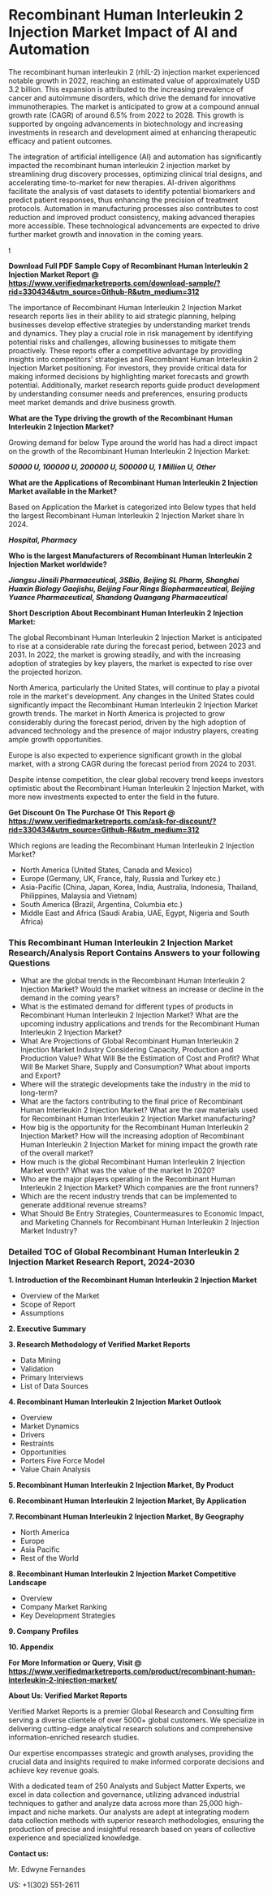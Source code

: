 <meta name="title" content="Global Recombinant Human Interleukin 2 Injection Market Impact of AI and Automation"><meta name="description" content="The recombinant human interleukin 2 (rhIL-2) injection market experienced notable growth in 2022, reaching an estimated value of approximately USD 3.2 billion. This ex"><meta name="title" content="Recombinant Human Interleukin 2 Injection Market Size, Share, Scope, Trends, Growth, Opportunities, Analysis, Forecast"><h1>Recombinant Human Interleukin 2 Injection Market Impact of AI and Automation</h1><p>The recombinant human interleukin 2 (rhIL-2) injection market experienced notable growth in 2022, reaching an estimated value of approximately USD 3.2 billion. This expansion is attributed to the increasing prevalence of cancer and autoimmune disorders, which drive the demand for innovative immunotherapies. The market is anticipated to grow at a compound annual growth rate (CAGR) of around 6.5% from 2022 to 2028. This growth is supported by ongoing advancements in biotechnology and increasing investments in research and development aimed at enhancing therapeutic efficacy and patient outcomes.</p><p>The integration of artificial intelligence (AI) and automation has significantly impacted the recombinant human interleukin 2 injection market by streamlining drug discovery processes, optimizing clinical trial designs, and accelerating time-to-market for new therapies. AI-driven algorithms facilitate the analysis of vast datasets to identify potential biomarkers and predict patient responses, thus enhancing the precision of treatment protocols. Automation in manufacturing processes also contributes to cost reduction and improved product consistency, making advanced therapies more accessible. These technological advancements are expected to drive further market growth and innovation in the coming years.</p>t</p><p id="" class=""><strong>Download Full PDF Sample Copy of Recombinant Human Interleukin 2 Injection Market Report @ <a href="https://www.verifiedmarketreports.com/download-sample/?rid=330434&utm_source=Github-R&utm_medium=312" target="_blank">https://www.verifiedmarketreports.com/download-sample/?rid=330434&utm_source=Github-R&utm_medium=312</a></strong></p><p>The importance of&nbsp;Recombinant Human Interleukin 2 Injection Market research reports lies in their ability to aid strategic planning, helping businesses develop effective strategies by understanding market trends and dynamics. They play a crucial role in risk management by identifying potential risks and challenges, allowing businesses to mitigate them proactively. These reports offer a competitive advantage by providing insights into competitors' strategies and Recombinant Human Interleukin 2 Injection Market positioning. For investors, they provide critical data for making informed decisions by highlighting market forecasts and growth potential. Additionally, market research reports guide product development by understanding consumer needs and preferences, ensuring products meet market demands and drive business growth.</p><p><strong>What are the&nbsp;Type driving the growth of the Recombinant Human Interleukin 2 Injection Market?</strong></p><p id="" class="">Growing demand for below Type around the world has had a direct impact on the growth of the Recombinant Human Interleukin 2 Injection Market:</p><em><strong>50000 U, 100000 U, 200000 U, 500000 U, 1 Million U, Other</strong></em></p><strong>What are the&nbsp;Applications&nbsp;of Recombinant Human Interleukin 2 Injection Market available in the Market?</strong></p><p id="" class="">Based on Application the Market is categorized into Below types that held the largest Recombinant Human Interleukin 2 Injection Market share In 2024.</p><em><strong>Hospital, Pharmacy</strong></em></p><strong>Who is the largest Manufacturers of Recombinant Human Interleukin 2 Injection Market worldwide?</strong></p><p><em><strong>Jiangsu Jinsili Pharmaceutical, 3SBio, Beijing SL Pharm, Shanghai Huaxin Biology Gaojishu, Beijing Four Rings Biopharmaceutical, Beijing Yuance Pharmaceutical, Shandong Quangang Pharmaceutical</strong></em></p><p id="" class=""><strong>Short Description About Recombinant Human Interleukin 2 Injection Market:</strong></p><p>The global Recombinant Human Interleukin 2 Injection Market is anticipated to rise at a considerable rate during the forecast period, between 2023 and 2031. In 2022, the market is growing steadily, and with the increasing adoption of strategies by key players, the market is expected to rise over the projected horizon.</p><p>North America, particularly the United States, will continue to play a pivotal role in the market's development. Any changes in the United States could significantly impact the Recombinant Human Interleukin 2 Injection Market growth trends. The market in North America is projected to grow considerably during the forecast period, driven by the high adoption of advanced technology and the presence of major industry players, creating ample growth opportunities.</p><p>Europe is also expected to experience significant growth in the global market, with a strong CAGR during the forecast period from 2024 to 2031.</p><p>Despite intense competition, the clear global recovery trend keeps investors optimistic about the Recombinant Human Interleukin 2 Injection Market, with more new investments expected to enter the field in the future.</p><p id="" class=""><strong>Get Discount On The Purchase Of This Report @ <a href="https://www.verifiedmarketreports.com/ask-for-discount/?rid=330434&utm_source=Github-R&utm_medium=312" target="_blank">https://www.verifiedmarketreports.com/ask-for-discount/?rid=330434&utm_source=Github-R&utm_medium=312</a></strong></p>Which regions are leading the Recombinant Human Interleukin 2 Injection Market?</p><ul><li>North America (United States, Canada and Mexico)</li><li>Europe (Germany, UK, France, Italy, Russia and Turkey etc.)</li><li>Asia-Pacific (China, Japan, Korea, India, Australia, Indonesia, Thailand, Philippines, Malaysia and Vietnam)</li><li>South America (Brazil, Argentina, Columbia etc.)</li><li>Middle East and Africa (Saudi Arabia, UAE, Egypt, Nigeria and South Africa)</li></ul><h3 id="" class="">This Recombinant Human Interleukin 2 Injection Market Research/Analysis Report Contains Answers to your following Questions</h3><ul><li>What are the global trends in the Recombinant Human Interleukin 2 Injection Market? Would the market witness an increase or decline in the demand in the coming years?</li><li>What is the estimated demand for different types of products in Recombinant Human Interleukin 2 Injection Market? What are the upcoming industry applications and trends for the Recombinant Human Interleukin 2 Injection Market?</li><li>What Are Projections of Global Recombinant Human Interleukin 2 Injection Market Industry Considering Capacity, Production and Production Value? What Will Be the Estimation of Cost and Profit? What Will Be Market Share, Supply and Consumption? What about imports and Export?</li><li>Where will the strategic developments take the industry in the mid to long-term?</li><li>What are the factors contributing to the final price of Recombinant Human Interleukin 2 Injection Market? What are the raw materials used for Recombinant Human Interleukin 2 Injection Market manufacturing?</li><li>How big is the opportunity for the Recombinant Human Interleukin 2 Injection Market? How will the increasing adoption of Recombinant Human Interleukin 2 Injection Market for mining impact the growth rate of the overall market?</li><li>How much is the global Recombinant Human Interleukin 2 Injection Market worth? What was the value of the market In 2020?</li><li>Who are the major players operating in the Recombinant Human Interleukin 2 Injection Market? Which companies are the front runners?</li><li>Which are the recent industry trends that can be implemented to generate additional revenue streams?</li><li>What Should Be Entry Strategies, Countermeasures to Economic Impact, and Marketing Channels for Recombinant Human Interleukin 2 Injection Market Industry?</li></ul><h3 id="" class="">Detailed TOC of Global Recombinant Human Interleukin 2 Injection Market Research Report, 2024-2030</h3><p id="" class=""><strong>1. Introduction of the Recombinant Human Interleukin 2 Injection Market</strong></p><ul><li>Overview of the Market</li><li>Scope of Report</li><li>Assumptions</li></ul><p id="" class=""><strong>2. Executive Summary</strong></p><p id="" class=""><strong>3. Research Methodology of Verified Market Reports</strong></p><ul><li>Data Mining</li><li>Validation</li><li>Primary Interviews</li><li>List of Data Sources</li></ul><p id="" class=""><strong>4. Recombinant Human Interleukin 2 Injection Market Outlook</strong></p><ul><li>Overview</li><li>Market Dynamics</li><li>Drivers</li><li>Restraints</li><li>Opportunities</li><li>Porters Five Force Model</li><li>Value Chain Analysis</li></ul><p id="" class=""><strong>5. Recombinant Human Interleukin 2 Injection Market, By Product</strong></p><p id="" class=""><strong>6. Recombinant Human Interleukin 2 Injection Market, By Application</strong></p><p id="" class=""><strong>7. Recombinant Human Interleukin 2 Injection Market, By Geography</strong></p><ul><li>North America</li><li>Europe</li><li>Asia Pacific</li><li>Rest of the World</li></ul><p id="" class=""><strong>8. Recombinant Human Interleukin 2 Injection Market Competitive Landscape</strong></p><ul><li>Overview</li><li>Company Market Ranking</li><li>Key Development Strategies</li></ul><p id="" class=""><strong>9. Company Profiles</strong></p><p id="" class=""><strong>10. Appendix</strong></p><p id="" class=""><strong>For More Information or Query, Visit @ <a href="https://www.verifiedmarketreports.com/product/recombinant-human-interleukin-2-injection-market/" target="_blank">https://www.verifiedmarketreports.com/product/recombinant-human-interleukin-2-injection-market/</a></strong></p><p id="" class=""><strong>About Us: Verified Market Reports</strong></p><p id="" class="">Verified Market Reports is a premier Global Research and Consulting firm serving a diverse clientele of over 5000+ global customers. We specialize in delivering cutting-edge analytical research solutions and comprehensive information-enriched research studies.</p><p id="" class="">Our expertise encompasses strategic and growth analyses, providing the crucial data and insights required to make informed corporate decisions and achieve key revenue goals.</p><p id="" class="">With a dedicated team of 250 Analysts and Subject Matter Experts, we excel in data collection and governance, utilizing advanced industrial techniques to gather and analyze data across more than 25,000 high-impact and niche markets. Our analysts are adept at integrating modern data collection methods with superior research methodologies, ensuring the production of precise and insightful research based on years of collective experience and specialized knowledge.</p><p id="" class=""><strong>Contact us:</strong></p><p id="" class="">Mr. Edwyne Fernandes</p><p id="" class="">US: +1(302) 551-2611</p>